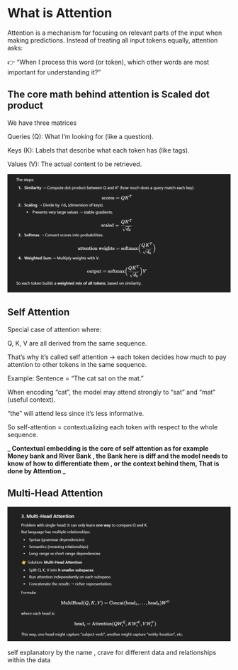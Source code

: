 # What is Attention

Attention is a mechanism for focusing on relevant parts of the input when making predictions.
Instead of treating all input tokens equally, attention asks:

👉 “When I process this word (or token), which other words are most important for understanding it?”

## The core math behind attention is Scaled dot product

We have three matrices

Queries (Q): What I’m looking for (like a question).

Keys (K): Labels that describe what each token has (like tags).

Values (V): The actual content to be retrieved.

![alt text](image.png)

## Self Attention

Special case of attention where:

Q, K, V are all derived from the same sequence.

That’s why it’s called self attention → each token decides how much to pay attention to other tokens in the same sequence.

Example:
Sentence = “The cat sat on the mat.”

When encoding “cat”, the model may attend strongly to “sat” and “mat” (useful context).

“the” will attend less since it’s less informative.

So self-attention = contextualizing each token with respect to the whole sequence.

**_ Contextual embedding is the core of self attention as for example Money bank and River Bank , the Bank here is diff and the model needs to know of how to differentiate them , or the context behind them, That is done by Attention _**

## Multi-Head Attention

![alt text](image-1.png)

self explanatory by the name , crave for different data and relationships within the data
